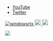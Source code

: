 * [YouTube](https://www.youtube.com/c/ゆっくりフランch)
* [Twitter](https://twitter.com/Endermanwindows)

<p align="left"> 
  <a href="https://github.com/windowsrtx/">
    <img src="https://komarev.com/ghpvc/?username=windowsrtx" alt="windowsrtx" />
  </a>
  <a href="http://twitter.com/Endermanwindows">
    <img height="20" src="https://img.shields.io/twitter/follow/Endermanwindows?label=Twitter&logo=twitter&style=flat" />
  </a>
  <a href="https://github.com/windowsrtx">
    <img height="20" src="https://img.shields.io/github/followers/windowsrtx?label=follow&logo=github&style=flat" />
  </a>
</p>

<a href="https://github.com/anuraghazra/github-readme-stats">
  <img align="left" src="https://github-readme-stats.vercel.app/api?username=windowsrtx&count_private=true&show_icons=true&theme=dark" />
</a>
